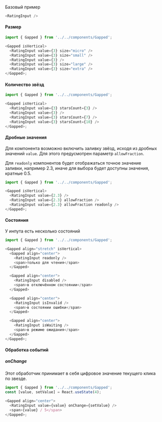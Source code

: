 Базовый пример

```js
<RatingInput />
```

#### Размер

```js
import { Gapped } from '../../components/Gapped';

<Gapped isVertical>
  <RatingInput value={3} size="micro" />
  <RatingInput value={3} size="small" />
  <RatingInput value={3} />
  <RatingInput value={3} size="large" />
  <RatingInput value={3} size="extra" />
</Gapped>;
```

#### Количество звёзд

```js
import { Gapped } from '../../components/Gapped';

<Gapped isVertical>
  <RatingInput value={3} starsCount={3} />
  <RatingInput value={3} />
  <RatingInput value={3} starsCount={7} />
  <RatingInput value={3} starsCount={10} />
</Gapped>;
```

#### Дробные значения

Для компонента возможно включить заливку звёзд, исходя из дробных значений `value`. Для этого предусмотрен параметр `allowFraction`.

Для `readonly` компонентов будет отображаться точное значение заливки, например 2.3, иначе для выбора будет доступны значения, кратные 0.5.

```js
import { Gapped } from '../../components/Gapped';

<Gapped isVertical>
  <RatingInput value={2.3} />
  <RatingInput value={2.3} allowFraction />
  <RatingInput value={2.3} allowFraction readonly />
</Gapped>;
```

#### Состояния

У инпута есть несколько состояний

```js
import { Gapped } from '../../components/Gapped';

<Gapped align="stretch" isVertical>
  <Gapped align="center">
    <RatingInput readonly />
    <span>только для чтения</span>
  </Gapped>

  <Gapped align="center">
    <RatingInput disabled />
    <span>в отключённом состоянии</span>
  </Gapped>

  <Gapped align="center">
    <RatingInput isInvalid />
    <span>в состоянии ошибки</span>
  </Gapped>

  <Gapped align="center">
    <RatingInput isWaiting />
    <span>в режиме ожидания</span>
  </Gapped>
</Gapped>;
```

#### Обработка событий

##### onChange

Этот обработчик принимает в себя цифровое значение текущего клика по звезде.

```js
import { Gapped } from '../../components/Gapped';
const [value, setValue] = React.useState(4);

<Gapped align="center">
  <RatingInput value={value} onChange={setValue} />
  <span>{value} / 5</span>
</Gapped>;
```
